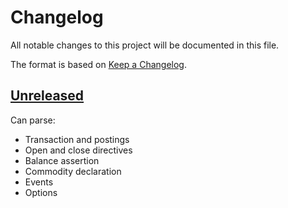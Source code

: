 # Changelog

All notable changes to this project will be documented in this file.

The format is based on [Keep a Changelog](https://keepachangelog.com/en/1.0.0/).


## [Unreleased]

Can parse:

* Transaction and postings
* Open and close directives
* Balance assertion
* Commodity declaration
* Events
* Options


[unreleased]: https://github.com/jcornaz/beancount-parser/compare/...HEAD

